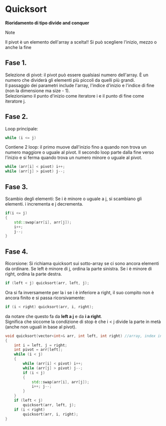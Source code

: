 # Quicksort

**Rioridamento di tipo divide and conquer**

>[!NOTE]
>Il pivot è un elemento dell'array a scelta!! Si può scegliere l'inizio, mezzo o anche la fine

## Fase 1.

Selezione di pivot: il pivot può essere qualsiasi numero dell'array. È un numero che dividerà gli elementi più piccoli da quelli più   grandi.  
Il passaggio dei parametri include l'array, l'indice d'inizio e l'indice di fine (non la dimensione ma size - 1).  
Selezioniamo il punto d'inizio come iteratore i e il punto di fine come iteratore j.  

## Fase 2.

Loop principale:  
```c++
while (i <= j)
```
Contiene 2 loop: il primo muove dall'inizio fino a quando non trova un numero maggiore o uguale al pivot. Il secondo loop parte dalla  fine verso l'inizio e si ferma quando trova un numero minore o uguale al pivot.  

```c++
while (arr[i] < pivot) i++;  
while (arr[j] > pivot) j--;  
```

## Fase 3.
Scambio degli elementi: Se i è minore o uguale a j, si scambiano gli elementi. i incrementa e j decrementa.  

```c++
if(i <= j)
{
	std::swap(arr[i], arr[j]);
	i++;
	j--;
}
```

## Fase 4.
Ricorsione: Si richiama quicksort sui sotto-array se ci sono ancora elementi da ordinare. Se left è minore di j, ordina la parte sinistra. Se i è minore di right, ordina la parte destra.  
```c++
if (left < j) quicksort(arr, left, j);
```

Ora si fa inversamente per la i se i è inferiore a right, il suo compito non è ancora finito e si passa ricorsivamente:  

```c++
if (i < right) quicksort(arr, i, right);
```

da notare che questo fa da **left a j** e da **i a right**.  
Significa che siccome la condizione di stop è che i < j divide la parte in metà (anche non uguali in base al pivot).  


```c++
void quicksort(vector<int>& arr, int left, int right) //array, index inizio, index fine
{
    int i = left, j = right;
    int pivot = arr[left];
    while (i < j)
	{
        while (arr[i] < pivot) i++;
        while (arr[j] > pivot) j--;
        if (i < j)
		{
            std::swap(arr[i], arr[j]);
            i++; j--;
        }
    }
    if (left < j)
		quicksort(arr, left, j);
    if (i < right)
		quicksort(arr, i, right);
}
```
